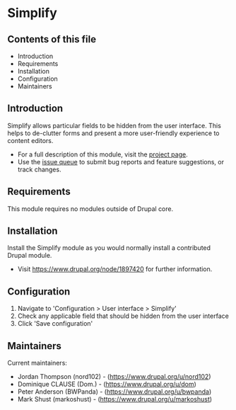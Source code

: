 # Simplify

## Contents of this file

 * Introduction
 * Requirements
 * Installation
 * Configuration
 * Maintainers

## Introduction

Simplify allows particular fields to be hidden from the user interface. This
helps to de-clutter forms and present a more user-friendly experience to
content editors.
* For a full description of this module, visit the [project page](https://www.drupal.org/project/simplify).
* Use the [issue queue](https://www.drupal.org/project/issues/simplify) to submit bug reports and feature suggestions, or
track changes.

## Requirements

This module requires no modules outside of Drupal core.

## Installation

Install the Simplify module as you would normally install a contributed Drupal
module.
* Visit https://www.drupal.org/node/1897420 for further information.

## Configuration

1. Navigate to 'Configuration > User interface > Simplify'
2. Check any applicable field that should be hidden from the user interface
3. Click 'Save configuration'

## Maintainers

Current maintainers:
* Jordan Thompson (nord102) - (https://www.drupal.org/u/nord102)
* Dominique CLAUSE (Dom.) - (https://www.drupal.org/u/dom)
* Peter Anderson (BWPanda) - (https://www.drupal.org/u/bwpanda)
* Mark Shust (markoshust) - (https://www.drupal.org/u/markoshust)

